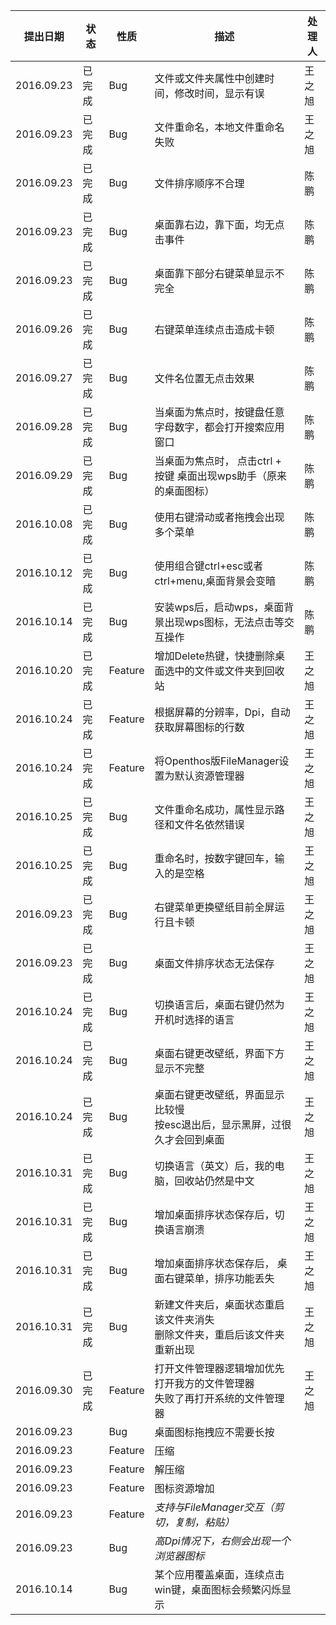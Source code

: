 |提出日期|状态|性质|描述|处理人|
|----|----|----|----|----|
|2016.09.23|已完成|Bug|文件或文件夹属性中创建时间，修改时间，显示有误|王之旭|
|2016.09.23|已完成|Bug|文件重命名，本地文件重命名失败|王之旭|
|2016.09.23|已完成|Bug|文件排序顺序不合理|陈鹏|
|2016.09.23|已完成|Bug|桌面靠右边，靠下面，均无点击事件|陈鹏|
|2016.09.23|已完成|Bug|桌面靠下部分右键菜单显示不完全|陈鹏|
|2016.09.26|已完成|Bug|右键菜单连续点击造成卡顿|陈鹏|
|2016.09.27|已完成|Bug|文件名位置无点击效果|陈鹏|
|2016.09.28|已完成|Bug|当桌面为焦点时，按键盘任意字母数字，都会打开搜索应用窗口|陈鹏|
|2016.09.29|已完成|Bug|当桌面为焦点时， 点击ctrl + 按键 桌面出现wps助手（原来的桌面图标）|陈鹏|
|2016.10.08|已完成|Bug|使用右键滑动或者拖拽会出现多个菜单|陈鹏|
|2016.10.12|已完成|Bug|使用组合键ctrl+esc或者ctrl+menu,桌面背景会变暗|陈鹏|
|2016.10.14|已完成|Bug|安装wps后，启动wps，桌面背景出现wps图标，无法点击等交互操作|陈鹏|
|2016.10.20|已完成|Feature|增加Delete热键，快捷删除桌面选中的文件或文件夹到回收站|王之旭|
|2016.10.24|已完成|Feature|根据屏幕的分辨率，Dpi，自动获取屏幕图标的行数|王之旭|
|2016.10.24|已完成|Feature|将Openthos版FileManager设置为默认资源管理器|王之旭|
|2016.10.25|已完成|Bug|文件重命名成功，属性显示路径和文件名依然错误|王之旭|
|2016.10.25|已完成|Bug|重命名时，按数字键回车，输入的是空格|王之旭|
|2016.09.23|已完成|Bug|右键菜单更换壁纸目前全屏运行且卡顿|王之旭|
|2016.09.23|已完成|Bug|桌面文件排序状态无法保存|王之旭|
|2016.10.24|已完成|Bug|切换语言后，桌面右键仍然为开机时选择的语言|王之旭|
|2016.10.24|已完成|Bug|桌面右键更改壁纸，界面下方显示不完整|王之旭|
|2016.10.24|已完成|Bug|桌面右键更改壁纸，界面显示比较慢<br />按esc退出后，显示黑屏，过很久才会回到桌面|王之旭|
|2016.10.31|已完成|Bug|切换语言（英文）后，我的电脑，回收站仍然是中文|王之旭|
|2016.10.31|已完成|Bug|增加桌面排序状态保存后，切换语言崩溃|王之旭|
|2016.10.31|已完成|Bug|增加桌面排序状态保存后， 桌面右键菜单，排序功能丢失|王之旭|
|2016.10.31|已完成|Bug|新建文件夹后，桌面状态重启该文件夹消失<br />删除文件夹，重启后该文件夹重新出现|王之旭|
|2016.09.30|已完成|Feature|打开文件管理器逻辑增加优先打开我方的文件管理器<br />失败了再打开系统的文件管理器|王之旭|
|2016.09.23||Bug|桌面图标拖拽应不需要长按||
|2016.09.23||Feature|压缩||
|2016.09.23||Feature|解压缩||
|2016.09.23||Feature|图标资源增加||
|2016.09.23||Feature|*支持与FileManager交互（剪切，复制，粘贴）*||
|2016.09.23||Bug|*高Dpi情况下，右侧会出现一个浏览器图标*||
|2016.10.14||Bug|某个应用覆盖桌面，连续点击win键，桌面图标会频繁闪烁显示||

